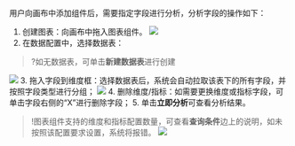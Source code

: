 用户向画布中添加组件后，需要指定字段进行分析，分析字段的操作如下：

1. 创建图表：向画布中拖入图表组件。
![](https://qcloudimg.tencent-cloud.cn/raw/9a4041fef76b890989a04fa3424f2922.png)
2. 在数据配置中，选择数据表：
> ?如无数据表，可单击**新建数据表**进行创建
>
![](https://qcloudimg.tencent-cloud.cn/raw/d4150e0c1d71b37f043755ea2e181440.png)
3. 拖入字段到维度框：选择数据表后，系统会自动拉取该表下的所有字段，并按照字段类型进行分组；
![](https://qcloudimg.tencent-cloud.cn/raw/7687f98ab5ae2936de7eefb61b07ef4b.png)
4. 删除维度/指标：如需要更换维度或指标字段，可单击字段右侧的“X”进行删除字段；
5. 单击**立即分析**可查看分析结果。


>!图表组件支持的维度和指标配置数量，可查看**查询条件**边上的说明，如未按照该配置要求设置，系统将报错。
>![](https://qcloudimg.tencent-cloud.cn/raw/b4ddaa785b4965a0e81a1e1e81310891.png)
